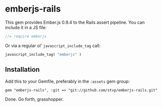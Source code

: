 # emberjs-rails

This gem provides Ember.js 0.9.4 to the Rails assert pipeline. You can include it in a JS file:

```js
//= require emberjs
```

Or via a regular ol' `javascript_include_tag` call:

```ruby
javascript_include_tag( "emberjs" )
```

## Installation

Add this to your Gemfile, preferably in the `:assets` gem group:

    gem "emberjs-rails", :git => "git://github.com/stvp/emberjs-rails.git"

Done. Go forth, grasshopper.

